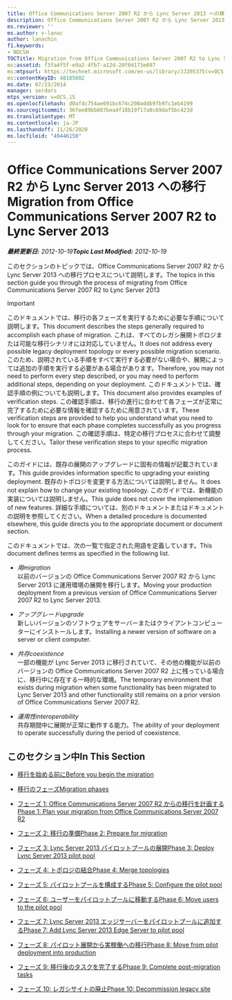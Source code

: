```yaml
---
title: Office Communications Server 2007 R2 から Lync Server 2013 への移行
description: Office Communications Server 2007 R2 から Lync Server 2013 に移行します。
ms.reviewer: ''
ms.author: v-lanac
author: lanachin
f1.keywords:
- NOCSH
TOCTitle: Migration from Office Communications Server 2007 R2 to Lync Server 2013
ms:assetid: f3fa4f5f-e9a2-4fb7-a12d-20f04173e697
ms:mtpsurl: https://technet.microsoft.com/en-us/library/JJ205375(v=OCS.15)
ms:contentKeyID: 48185802
ms.date: 07/23/2014
manager: serdars
mtps_version: v=OCS.15
ms.openlocfilehash: d0afdc754ae691bc674c200addb9fb97c1eb4199
ms.sourcegitcommit: 36fee89bb887bea4f18b19f17a8c69daf5bc423d
ms.translationtype: MT
ms.contentlocale: ja-JP
ms.lasthandoff: 11/26/2020
ms.locfileid: "49446150"
---
```

# <a name="migration-from-office-communications-server-2007-r2-to-lync-server-2013"></a><span data-ttu-id="96f52-103">Office Communications Server 2007 R2 から Lync Server 2013 への移行</span><span class="sxs-lookup"><span data-stu-id="96f52-103">Migration from Office Communications Server 2007 R2 to Lync Server 2013</span></span>

<div data-xmlns="http://www.w3.org/1999/xhtml">

<div class="topic" data-xmlns="http://www.w3.org/1999/xhtml" data-msxsl="urn:schemas-microsoft-com:xslt" data-cs="https://msdn.microsoft.com/">

<div data-asp="https://msdn2.microsoft.com/asp">



</div>

<div id="mainSection">

<div id="mainBody"><span data-ttu-id="96f52-104">

<span> </span></span><span class="sxs-lookup"><span data-stu-id="96f52-104">

<span> </span></span></span>

<span data-ttu-id="96f52-105">_**最終更新日:** 2012-10-19_</span><span class="sxs-lookup"><span data-stu-id="96f52-105">_**Topic Last Modified:** 2012-10-19_</span></span>

<span data-ttu-id="96f52-106">このセクションのトピックでは、Office Communications Server 2007 R2 から Lync Server 2013 への移行プロセスについて説明します。</span><span class="sxs-lookup"><span data-stu-id="96f52-106">The topics in this section guide you through the process of migrating from Office Communications Server 2007 R2 to Lync Server 2013</span></span>

<div>


> [!IMPORTANT]  
> <span data-ttu-id="96f52-107">このドキュメントでは、移行の各フェーズを実行するために必要な手順について説明します。</span><span class="sxs-lookup"><span data-stu-id="96f52-107">This document describes the steps generally required to accomplish each phase of migration.</span></span> <span data-ttu-id="96f52-108">これは、すべてのレガシ展開トポロジまたは可能な移行シナリオには対応していません。</span><span class="sxs-lookup"><span data-stu-id="96f52-108">It does not address every possible legacy deployment topology or every possible migration scenario.</span></span> <span data-ttu-id="96f52-109">このため、説明されている手順をすべて実行する必要がない場合や、展開によっては追加の手順を実行する必要がある場合があります。</span><span class="sxs-lookup"><span data-stu-id="96f52-109">Therefore, you may not need to perform every step described, or you may need to perform additional steps, depending on your deployment.</span></span> <span data-ttu-id="96f52-110">このドキュメントでは、確認手順の例についても説明します。</span><span class="sxs-lookup"><span data-stu-id="96f52-110">This document also provides examples of verification steps.</span></span> <span data-ttu-id="96f52-111">この確認手順は、移行の進行に合わせて各フェーズが正常に完了するために必要な情報を確認するために用意されています。</span><span class="sxs-lookup"><span data-stu-id="96f52-111">These verification steps are provided to help you understand what you need to look for to ensure that each phase completes successfully as you progress through your migration.</span></span> <span data-ttu-id="96f52-112">この確認手順は、特定の移行プロセスに合わせて調整してください。</span><span class="sxs-lookup"><span data-stu-id="96f52-112">Tailor these verification steps to your specific migration process.</span></span>



</div>

<span data-ttu-id="96f52-113">このガイドには、既存の展開のアップグレードに固有の情報が記載されています。</span><span class="sxs-lookup"><span data-stu-id="96f52-113">This guide provides information specific to upgrading your existing deployment.</span></span> <span data-ttu-id="96f52-114">既存のトポロジを変更する方法については説明しません。</span><span class="sxs-lookup"><span data-stu-id="96f52-114">It does not explain how to change your existing topology.</span></span> <span data-ttu-id="96f52-115">このガイドでは、新機能の実装については説明しません。</span><span class="sxs-lookup"><span data-stu-id="96f52-115">This guide does not cover the implementation of new features.</span></span> <span data-ttu-id="96f52-116">詳細な手順については、別のドキュメントまたはドキュメントの説明を参照してください。</span><span class="sxs-lookup"><span data-stu-id="96f52-116">When a detailed procedure is documented elsewhere, this guide directs you to the appropriate document or document section.</span></span>

<span data-ttu-id="96f52-117">このドキュメントでは、次の一覧で指定された用語を定義しています。</span><span class="sxs-lookup"><span data-stu-id="96f52-117">This document defines terms as specified in the following list.</span></span>

  - <span data-ttu-id="96f52-118">*用*</span><span class="sxs-lookup"><span data-stu-id="96f52-118">*migration*</span></span>  
    <span data-ttu-id="96f52-119">以前のバージョンの Office Communications Server 2007 R2 から Lync Server 2013 に運用環境の展開を移行します。</span><span class="sxs-lookup"><span data-stu-id="96f52-119">Moving your production deployment from a previous version of Office Communications Server 2007 R2 to Lync Server 2013.</span></span>

<!-- end list -->

  - <span data-ttu-id="96f52-120">*アップグレード*</span><span class="sxs-lookup"><span data-stu-id="96f52-120">*upgrade*</span></span>  
    <span data-ttu-id="96f52-121">新しいバージョンのソフトウェアをサーバーまたはクライアントコンピューターにインストールします。</span><span class="sxs-lookup"><span data-stu-id="96f52-121">Installing a newer version of software on a server or client computer.</span></span>

<!-- end list -->

  - <span data-ttu-id="96f52-122">*共存*</span><span class="sxs-lookup"><span data-stu-id="96f52-122">*coexistence*</span></span>  
    <span data-ttu-id="96f52-123">一部の機能が Lync Server 2013 に移行されていて、その他の機能が以前のバージョンの Office Communications Server 2007 R2 上に残っている場合に、移行中に存在する一時的な環境。</span><span class="sxs-lookup"><span data-stu-id="96f52-123">The temporary environment that exists during migration when some functionality has been migrated to Lync Server 2013 and other functionality still remains on a prior version of Office Communications Server 2007 R2.</span></span>

<!-- end list -->

  - <span data-ttu-id="96f52-124">*運用性*</span><span class="sxs-lookup"><span data-stu-id="96f52-124">*interoperability*</span></span>  
    <span data-ttu-id="96f52-125">共存期間中に展開が正常に動作する能力。</span><span class="sxs-lookup"><span data-stu-id="96f52-125">The ability of your deployment to operate successfully during the period of coexistence.</span></span>

<div>

## <a name="in-this-section"></a><span data-ttu-id="96f52-126">このセクション中</span><span class="sxs-lookup"><span data-stu-id="96f52-126">In This Section</span></span>

  - [<span data-ttu-id="96f52-127">移行を始める前に</span><span class="sxs-lookup"><span data-stu-id="96f52-127">Before you begin the migration</span></span>](before-you-begin-the-migration.md)

  - [<span data-ttu-id="96f52-128">移行のフェーズ</span><span class="sxs-lookup"><span data-stu-id="96f52-128">Migration phases</span></span>](migration-phases.md)

  - [<span data-ttu-id="96f52-129">フェーズ 1: Office Communications Server 2007 R2 からの移行を計画する</span><span class="sxs-lookup"><span data-stu-id="96f52-129">Phase 1: Plan your migration from Office Communications Server 2007 R2</span></span>](phase-1-plan-your-migration-from-office-communications-server-2007-r2.md)

  - [<span data-ttu-id="96f52-130">フェーズ 2: 移行の準備</span><span class="sxs-lookup"><span data-stu-id="96f52-130">Phase 2: Prepare for migration</span></span>](phase-2-prepare-for-migration.md)

  - [<span data-ttu-id="96f52-131">フェーズ 3: Lync Server 2013 パイロットプールの展開</span><span class="sxs-lookup"><span data-stu-id="96f52-131">Phase 3: Deploy Lync Server 2013 pilot pool</span></span>](phase-3-deploy-lync-server-2013-pilot-pool.md)

  - [<span data-ttu-id="96f52-132">フェーズ 4: トポロジの結合</span><span class="sxs-lookup"><span data-stu-id="96f52-132">Phase 4: Merge topologies</span></span>](phase-4-merge-topologies.md)

  - [<span data-ttu-id="96f52-133">フェーズ 5: パイロットプールを構成する</span><span class="sxs-lookup"><span data-stu-id="96f52-133">Phase 5: Configure the pilot pool</span></span>](phase-5-configure-the-pilot-pool.md)

  - [<span data-ttu-id="96f52-134">フェーズ 6: ユーザーをパイロットプールに移動する</span><span class="sxs-lookup"><span data-stu-id="96f52-134">Phase 6: Move users to the pilot pool</span></span>](phase-6-move-users-to-the-pilot-pool.md)

  - [<span data-ttu-id="96f52-135">フェーズ 7: Lync Server 2013 エッジサーバーをパイロットプールに追加する</span><span class="sxs-lookup"><span data-stu-id="96f52-135">Phase 7: Add Lync Server 2013 Edge Server to pilot pool</span></span>](phase-7-add-lync-server-2013-edge-server-to-pilot-pool.md)

  - [<span data-ttu-id="96f52-136">フェーズ 8: パイロット展開から実稼働への移行</span><span class="sxs-lookup"><span data-stu-id="96f52-136">Phase 8: Move from pilot deployment into production</span></span>](phase-8-move-from-pilot-deployment-into-production.md)

  - [<span data-ttu-id="96f52-137">フェーズ 9: 移行後のタスクを完了する</span><span class="sxs-lookup"><span data-stu-id="96f52-137">Phase 9: Complete post-migration tasks</span></span>](phase-9-complete-post-migration-tasks.md)

  - [<span data-ttu-id="96f52-138">フェーズ 10: レガシサイトの廃止</span><span class="sxs-lookup"><span data-stu-id="96f52-138">Phase 10: Decommission legacy site</span></span>](phase-10-decommission-legacy-site.md)

<span data-ttu-id="96f52-139"></div>

</div>

<span> </span>

</div>

</div>

</span><span class="sxs-lookup"><span data-stu-id="96f52-139"></div>

</div>

<span> </span>

</div>

</div>

</span></span></div>

